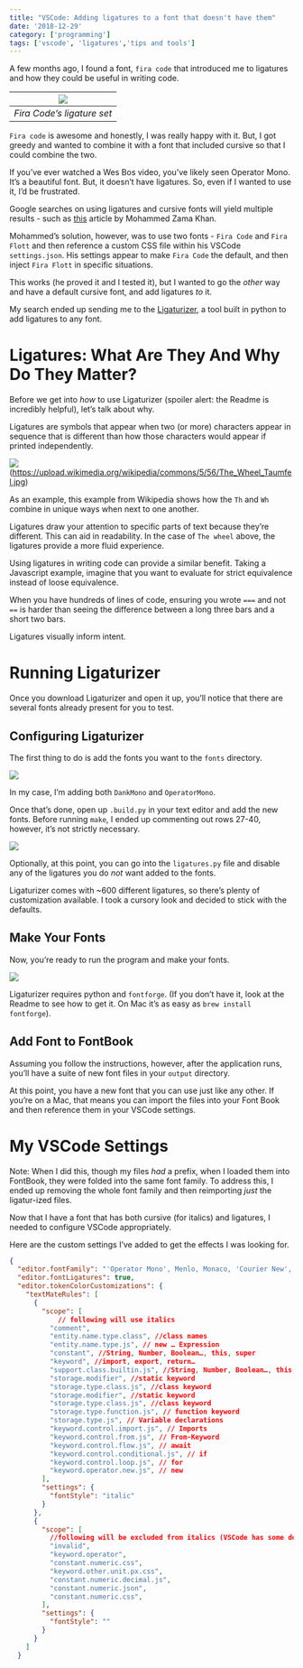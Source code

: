 ```yaml
---
title: "VSCode: Adding ligatures to a font that doesn't have them"
date: '2018-12-29'
category: ['programming']
tags: ['vscode', 'ligatures','tips and tools']
---
```


A few months ago, I found a font, `fira code` that introduced me to ligatures and how they could be useful in writing code.

|![](Adding%20ligatures%20to%20a%20font%20that%20doesn%E2%80%99t%20have%20them/B6BE6CF2-4C54-4560-AF7B-50FED87665B9.png)|
|:---:|
| *Fira Code’s ligature set* |

`Fira code` is awesome and honestly, I was really happy with it. But, I got greedy and wanted to combine it with a font that included cursive so that I could combine the two.

If you’ve ever watched a Wes Bos video, you’ve likely seen Operator Mono. It’s a beautiful font. But, it doesn’t have ligatures. So, even if I wanted to use it, I’d be frustrated.

Google searches on using ligatures and cursive fonts will yield multiple results - such as [this](https://medium.com/@zamamohammed/multiple-fonts-alternative-to-operator-mono-in-vscode-7745b52120a0) article by Mohammed Zama Khan.

Mohammed’s solution, however, was to use two fonts - `Fira Code` and `Fira Flott` and then reference a custom CSS file within his VSCode `settings.json`. His settings appear to make `Fira Code` the default, and then inject `Fira Flott` in specific situations.

This works (he proved it and I tested it), but I wanted to go the *other* way and have a default cursive font, and add ligatures *to* it.

My search ended up sending me to the [Ligaturizer](https://github.com/ToxicFrog/Ligaturizer), a tool built in python to add ligatures to any font.

# Ligatures: What Are They And Why Do They Matter?
Before we get into *how* to use Ligaturizer (spoiler alert: the Readme is incredibly helpful), let’s talk about why.

Ligatures are symbols that appear when two (or more) characters appear in sequence that is different than how those characters would appear if printed independently.

![](Adding%20ligatures%20to%20a%20font%20that%20doesn%E2%80%99t%20have%20them/C2423E19-7DB5-46EC-8267-4D8A93CC8CB2.png)
(https://upload.wikimedia.org/wikipedia/commons/5/56/The_Wheel_Taumfel.jpg)

As an example, this example from Wikipedia shows how the `Th` and `Wh` combine in unique ways when next to one another.

Ligatures draw your attention to specific parts of text because they’re different. This can aid in readability. In the case of `The wheel` above, the ligatures provide a more fluid experience.

Using ligatures in writing code can provide a similar benefit. Taking a Javascript example, imagine that you want to evaluate for strict equivalence instead of loose equivalence.

When you have hundreds of lines of code, ensuring you wrote `===` and not `==` is harder than seeing the difference between a long three bars and a short two bars.

Ligatures visually inform intent.

# Running Ligaturizer
Once you download Ligaturizer and open it up, you’ll notice that there are several fonts already present for you to test.

## Configuring Ligaturizer
The first thing to do is add the fonts you want to the `fonts` directory.

![](Adding%20ligatures%20to%20a%20font%20that%20doesn%E2%80%99t%20have%20them/52243438-5E3F-42F7-8077-1C83B0CCB408.png)

In my case, I’m adding both `DankMono` and `OperatorMono`.

Once that’s done, open up `.build.py` in your text editor and add the new fonts. Before running `make`, I ended up commenting out rows 27-40, however, it’s not strictly necessary.

![](Adding%20ligatures%20to%20a%20font%20that%20doesn%E2%80%99t%20have%20them/065C9212-FB3D-44CA-9AC9-D60E3AE62789.png)

Optionally, at this point, you can go into the `ligatures.py` file and disable any of the ligatures you do *not* want added to the fonts.

Ligaturizer comes with ~600 different ligatures, so there’s plenty of customization available. I took a cursory look and decided to stick with the defaults.

## Make Your Fonts
Now, you’re ready to run the program and make your fonts.

![](Adding%20ligatures%20to%20a%20font%20that%20doesn%E2%80%99t%20have%20them/BAE79354-1297-4DF6-8B4E-2DF263C896B7.png)

Ligaturizer requires python and `fontforge`. (If you don’t have it, look at the Readme to see how to get it. On Mac it’s as easy as `brew install fontforge`).

## Add Font to FontBook
Assuming you follow the instructions, however, after the application runs, you’ll have a suite of new font files in your `output` directory.

At this point, you have a new font that you can use just like any other. If you’re on a  Mac, that means you can import the files into your Font Book and then reference them in your VSCode settings.

# My VSCode Settings
Note: When I did this, though my files *had* a prefix, when I loaded them into FontBook, they were folded into the same font family. To address this, I ended up removing the whole font family and then reimporting *just* the ligatur-ized files.

Now that I have a font that has both cursive (for italics) and ligatures, I needed to configure VSCode appropriately.

Here are the custom settings I’ve added to get the effects I was looking for.

```json
{
  "editor.fontFamily": "'Operator Mono', Menlo, Monaco, 'Courier New', monospace",
  "editor.fontLigatures": true,
  "editor.tokenColorCustomizations": {
    "textMateRules": [
      {
        "scope": [
			// following will use italics
          "comment",
          "entity.name.type.class", //class names
          "entity.name.type.js", // new … Expression
          "constant", //String, Number, Boolean…, this, super
          "keyword", //import, export, return…
          "support.class.builtin.js", //String, Number, Boolean…, this, super
          "storage.modifier", //static keyword
          "storage.type.class.js", //class keyword
          "storage.modifier", //static keyword
          "storage.type.class.js", //class keyword
          "storage.type.function.js", // function keyword
          "storage.type.js", // Variable declarations
          "keyword.control.import.js", // Imports
          "keyword.control.from.js", // From-Keyword
          "keyword.control.flow.js", // await
          "keyword.control.conditional.js", // if
          "keyword.control.loop.js", // for
          "keyword.operator.new.js", // new
        ],
        "settings": {
          "fontStyle": "italic"
        }
      },
      {
        "scope": [
          //following will be excluded from italics (VSCode has some defaults for italics)
          "invalid",
          "keyword.operator",
          "constant.numeric.css",
          "keyword.other.unit.px.css",
          "constant.numeric.decimal.js",
          "constant.numeric.json",
          "constant.numeric.css",
        ],
        "settings": {
          "fontStyle": ""
        }
      }
    ]
  }
```
